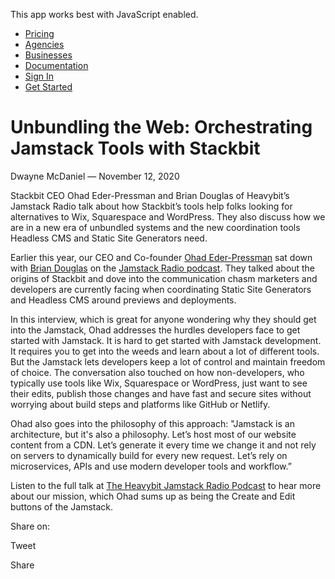 This app works best with JavaScript enabled.





-   [Pricing](/pricing)
-   [Agencies](/agencies)
-   [Businesses](/businesses)
-   [Documentation](https://www.stackbit.com/docs/)
-   [Sign In](https://app.stackbit.com/)
-   <a href="https://app.stackbit.com/create" class="button-component button-component-theme-accent button-component-hollow"><span>Get Started</span></a>

Unbundling the Web: Orchestrating Jamstack Tools with Stackbit
==============================================================

Dwayne McDaniel — November 12, 2020

Stackbit CEO Ohad Eder-Pressman and Brian Douglas of Heavybit’s Jamstack Radio talk about how Stackbit’s tools help folks looking for alternatives to Wix, Squarespace and WordPress. They also discuss how we are in a new era of unbundled systems and the new coordination tools Headless CMS and Static Site Generators need.

Earlier this year, our CEO and Co-founder [Ohad Eder-Pressman](https://twitter.com/ohadpr) sat down with [Brian Douglas](https://twitter.com/bdougieyo) on the [Jamstack Radio podcast](https://www.heavybit.com/library/podcasts/jamstack-radio/ep-65-unbundling-the-web-with-ohad-eder-pressman-of-stackbit/). They talked about the origins of Stackbit and dove into the communication chasm marketers and developers are currently facing when coordinating Static Site Generators and Headless CMS around previews and deployments.

In this interview, which is great for anyone wondering why they should get into the Jamstack, Ohad addresses the hurdles developers face to get started with Jamstack. It is hard to get started with Jamstack development. It requires you to get into the weeds and learn about a lot of different tools. But the Jamstack lets developers keep a lot of control and maintain freedom of choice. The conversation also touched on how non-developers, who typically use tools like Wix, Squarespace or WordPress, just want to see their edits, publish those changes and have fast and secure sites without worrying about build steps and platforms like GitHub or Netlify.

Ohad also goes into the philosophy of this approach: "Jamstack is an architecture, but it's also a philosophy. Let’s host most of our website content from a CDN. Let’s generate it every time we change it and not rely on servers to dynamically build for every new request. Let’s rely on microservices, APIs and use modern developer tools and workflow.”

Listen to the full talk at [The Heavybit Jamstack Radio Podcast](https://www.heavybit.com/library/podcasts/jamstack-radio/ep-65-unbundling-the-web-with-ohad-eder-pressman-of-stackbit/) to hear more about our mission, which Ohad sums up as being the Create and Edit buttons of the Jamstack.

<span class="post-share-title">Share on:</span>

Tweet

Share













<!-- -->



<!-- -->








